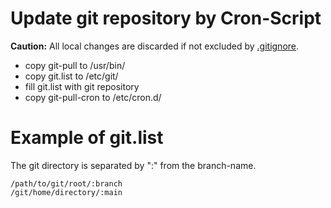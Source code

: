 # Update git repository by Cron-Script

**Caution:** All local changes are discarded if not excluded by [.gitignore](https://git-scm.com/docs/gitignore).

* copy git-pull to /usr/bin/
* copy git.list to /etc/git/
* fill git.list with git repository
* copy git-pull-cron to /etc/cron.d/

# Example of git.list

The git directory is separated by ":" from the branch-name.
```
/path/to/git/root/:branch
/git/home/directory/:main
```
